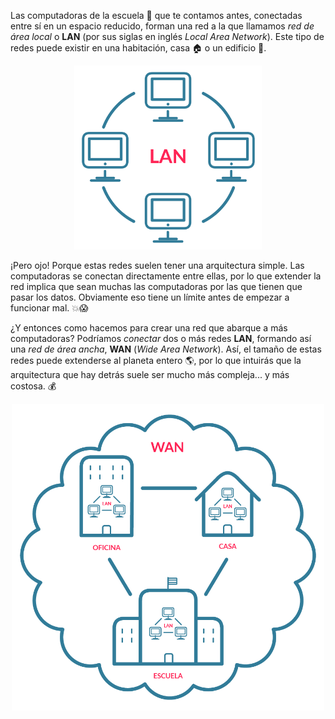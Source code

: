 Las computadoras de la escuela :school: que te contamos antes, conectadas entre sí en un espacio reducido, forman una red a la que llamamos _red de área local_ o **LAN** (por sus siglas en inglés _Local Area Network_). Este tipo de redes puede existir en una habitación, casa :house: o un edificio :office:.
 
<center><img src="https://raw.githubusercontent.com/MumukiProject/mumuki-guia-text-redes-e-internet/master/images/ej2a-01_1524147791865.png" alt="ej2a-01_1524147791865.png" width="300px"></center>

¡Pero ojo! Porque estas redes suelen tener una arquitectura simple. Las computadoras se conectan directamente entre ellas, por lo que extender la red implica que sean muchas las computadoras por las que tienen que pasar los datos. Obviamente eso tiene un límite antes de empezar a funcionar mal. :boom::scream:

¿Y entonces como hacemos para crear una red que abarque a más computadoras? Podríamos _conectar_ dos o más redes **LAN**, formando así una _red de área ancha_, **WAN** (_Wide Area Network_). Así, el tamaño de estas redes puede extenderse al planeta entero :earth_americas:, por lo que intuirás que la arquitectura que hay detrás suele ser mucho más compleja... y más costosa. :moneybag:

<center><img src="https://raw.githubusercontent.com/MumukiProject/mumuki-guia-text-redes-e-internet/master/images/ej2b-01_1524147821353.png" alt="ej2b-01_1524147821353.png" width="500px" height="auto"></center>

